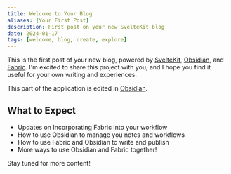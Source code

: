 ```yaml
---
title: Welcome to Your Blog
aliases: [Your First Post]
description: First post on your new SvelteKit blog
date: 2024-01-17
tags: [welcome, blog, create, explore]
---
```

This is the first post of your new blog, powered by [SvelteKit](/posts/getting-started), [Obsidian](/obsidian), and [Fabric](/about). I'm excited to share this project with you, and I hope you find it useful for your own writing and experiences.

This part of the application is edited in <a href="http://localhost:5173/posts/obsidian" name="Obsidian">Obsidian</a>.

## What to Expect

- Updates on Incorporating Fabric into your workflow
- How to use Obsidian to manage you notes and workflows
- How to use Fabric and Obsidian to write and publish
- More ways to use Obsidian and Fabric together!

Stay tuned for more content!
